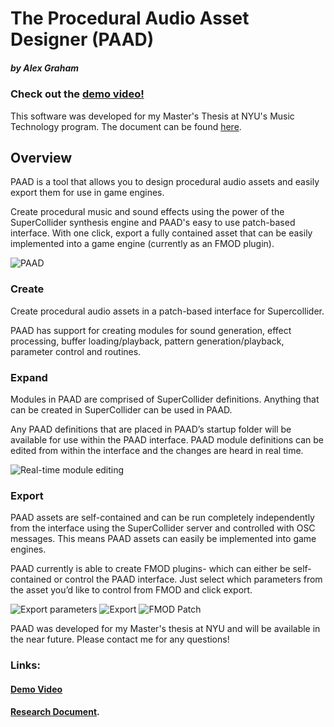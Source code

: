 # The Procedural Audio Asset Designer (PAAD)
##### by Alex Graham

### Check out the [demo video!](https://www.youtube.com/watch?v=TJlD6vVK9yk)

This software was developed for my Master's Thesis at NYU's Music Technology program. The document can be found [here](http://alexgraham.net/paad/graham_paad_thesis.pdf).

## Overview
PAAD is a tool that allows you to design procedural audio assets and easily export them for use in game engines.

Create procedural music and sound effects using the power of the SuperCollider synthesis engine and PAAD's easy to use patch-based interface. With one click, export a fully contained asset that can be easily implemented into a game engine (currently as an FMOD plugin).

![PAAD](http://alexgraham.net/paad/paad-full.png "PAAD Interface")

### Create
Create procedural audio assets in a patch-based interface for Supercollider.

PAAD has support for creating modules for sound generation, effect processing, buffer loading/playback, pattern generation/playback, parameter control and routines.

### Expand
Modules in PAAD are comprised of SuperCollider definitions. Anything that can be created in SuperCollider can be used in PAAD.

Any PAAD definitions that are placed in PAAD’s startup folder will be available for use within the PAAD interface.
PAAD module definitions can be edited from within the interface and the changes are heard in real time.

![Real-time module editing](http://alexgraham.net/paad/edit.png)

### Export
PAAD assets are self-contained and can be run completely independently from the interface using the SuperCollider server and controlled with OSC messages. This means PAAD assets can easily be implemented into game engines.

PAAD currently is able to create FMOD plugins- which can either be self-contained or control the PAAD interface. Just select which parameters from the asset you’d like to control from FMOD and click export.


![Export parameters](http://alexgraham.net/paad/exportselect.png) ![Export](http://alexgraham.net/paad/expor.png)
![FMOD Patch](http://alexgraham.net/paad/fmodplugin.PNG)

PAAD was developed for my Master's thesis at NYU and will be available in the near future. Please contact me for any questions!

### Links:

#### [Demo Video](https://www.youtube.com/watch?v=TJlD6vVK9yk)

#### [Research Document](http://alexgraham.net/paad/graham_paad_thesis.pdf).


